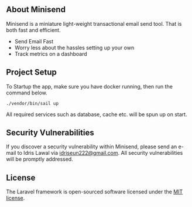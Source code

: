 ## About Minisend

Minisend is a miniature light-weight transactional email send tool. That is both fast and efficient.

- Send Email Fast
- Worry less about the hassles setting up your own
- Track metrics on a dashboard

## Project Setup

To Startup the app, make sure you have docker running, then run the command below.
```
./vendor/bin/sail up
```
All required services such as database, cache etc. will be spun up on start.

## Security Vulnerabilities

If you discover a security vulnerability within Minisend, please send an e-mail to Idris Lawal via [idriseun222@gmail.com](idriseun222@gmail.com). All security vulnerabilities will be promptly addressed.

## License

The Laravel framework is open-sourced software licensed under the [MIT license](https://opensource.org/licenses/MIT).
